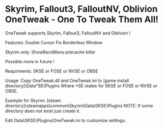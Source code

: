 Skyrim, Fallout3, FalloutNV, Oblivion
OneTweak - One To Tweak Them All!
==========================================================

OneTweak supports Skyrim, Fallout3, FalloutNV and Oblivion !

Features:
Double Cursor Fix
Borderless Window

Skyrim only:
ShowRaceMenu precache killer

Possible more in future !

Requirments:
SKSE or FOSE or NVSE or OBSE

Usage:
Copy OneTweak.dll and OneTweak.ini to [game install directory]\Data\*SE\Plugins
Where *SE states for SKSE or FOSE or NVSE or OBSE.

Example for Skyrim: [steam directory]\steamapps\common\Skyrim\Data\SKSE\Plugins
NOTE: If some directory does not exist just create it.

Edit Data\SKSE\Plugins\OneTweak.ini to customize settings.
